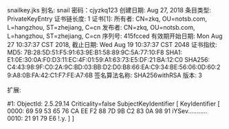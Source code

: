 snailkey.jks
别名: snail
密码：cjyzkq123
创建日期: Aug 27, 2018
条目类型: PrivateKeyEntry
证书链长度: 1
证书[1]:
所有者: CN=zkq, OU=notsb.com, L=hangzhou, ST=zhejiang, C=cn
发布者: CN=zkq, OU=notsb.com, L=hangzhou, ST=zhejiang, C=cn
序列号: 415fcced
有效期开始日期: Mon Aug 27 10:37:37 CST 2018, 截止日期: Wed Aug 19 10:37:37 CST 2048
证书指纹:
         MD5: 7B:28:5D:51:F5:91:63:9E:B1:58:89:9C:5A:77:10:F8
         SHA1: E1:0E:30:0A:F0:D3:11:EC:4F:01:59:A1:63:73:E5:DF:21:BA:12:C0
         SHA256: C4:43:98:9F:C0:2A:9C:BD:03:BB:D2:D0:B8:66:EA:C9:34:BE:56:06:0D:60:29:A8:0B:FA:42:C1:F7:FE:A7:6B
         签名算法名称: SHA256withRSA
         版本: 3

扩展:

#1: ObjectId: 2.5.29.14 Criticality=false
SubjectKeyIdentifier [
KeyIdentifier [
0000: 69 59 53 65 76 CA EE F2   88 7D 9B C2 83 0A 98 91  iYSev...........
0010: 21 91 79 E6                                        !.y.
]
]
